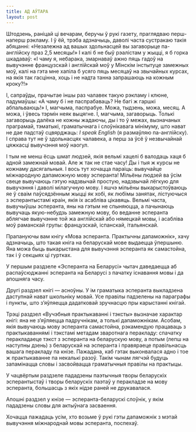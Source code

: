 ```yaml
---
title: АД АЎТАРА
layout: post
---
```



Штодзень, раніцай ці вечарам, беручы ў рукі газету, праглядваю
перш-наперш рэкламу. І ў ёй, трэба адзначыць, даволі часта
сустракаю такія абяцанні: «Незалежна ад вашых здольнасцей вы
загаворыце па-англійску праз 2,5 месяцы!» І калі б не быў
рэалістам у жыцці, я б горка шкадаваў: «І чаму я, небарака,
змарнаваў ажно пяць гадоў на вывучэнне французскай і англійскай
моў у Мінскім інстытуце замежных моў, калі на гэта мне хапіла б
усяго пяць месяцаў на звычайных курсах, на якія так гасцінна, хоць
і не надта танна запрашаюць на кожным кроку?!»

І, сапраўды, прачытае іншы раз чалавек такую рэкламу і клюне,
падумаўшы: «А чаму б і не паспрабаваць? Не багі ж гаршкі
абпальваюць!» І, магчыма, паспрабуе. Можа, тыдзень, можа, месяц.
А можа, і ўвесь тэрмін неяк выцягне. І, магчыма, загаворыць. Толькі
загаворыць далёка не кожны жадаючы, ды і то ў межах, вызначаных
праграмай, тэматыкі, граматычнага і слоўнікавага мінімуму, што
нават не дае падстаў сцвярджаць: *I speak English* (я размаўляю
па-англійску). І справа тут не ў здольнасцях чалавека, а перш за ўсё
ў незвычайнай цяжкасці вывучэння моў наогул.

І тым не менш ёсць шмат людзей, якія вельмі хацелі б валодаць хаця б
адной замежнай мовай. Але ж так не стае часу! Ды і тыя ж курсы не
кожнаму дасягальныя. І вось тут хочацца параіць: вывучайце
міжнародную дапаможную мову эсперанта! Мільёны людзей ва
ўсім свеце вывучаюць гэтую надзвычай простую, надзвычай лёгкую для
вывучэння і даволі мілагучную мову. І яшчэ мільёны выкарыстоўваюць яе
ў сваім паўсядзённым жыцці як хобі, як любімы занятак, лістуючыся з
эсперантыстамі краін, якія іх асабліва цікавяць. Вельмі часта,
вывучыўшы эсперанта, яны на гэтым не спыняюцца, а пачынаюць
вывучаць якую-небудзь замежную мову, бо веданне эсперанта
аблягчае вывучэнне той жа англійскай або нямецкай мовы, і
асабліва моў раманскай групы: французскай, іспанскай,
італьянскай.

Прапануючы вам кнігу «Мова эсперанта. Практычны дапаможнік», хачу
адзначыць, што такая кніга на беларускай мове выдаецца ўпершыню.
Яна можа быць выкарыстана для вывучэння эсперанта як самастойна, так
і ў секцыях ці гуртках.

У першым раздзеле «Эсперанта на Беларусі» чытач даведаецца аб
распаўсюджанні эсперанта на Беларусі з пачатку існавання мовы
і да апошняга часу.

Другі раздзел кнігі — асноўны. У ім граматыка эсперанта выкладзена
даступнай нават школьніку мовай. Усе правілы падзелены на
параграфы і пункты, што з’яўляецца дадатковай зручнасцю пры
карыстанні кнігай.

Трэці раздзел «Вучэбныя практыкаванні і тэксты» вызначае характар
кнігі: яна не з’яўляецца падручнікам, а толькі дапаможнікам.
Асобам, якія вывучаюць мову эсперанта самастойна, рэкамендую
працаваць з практыкаваннямі і тэкстамі метадам зваротнага
перакладу: спачатку перакладаеце тэкст з эсперанта на
беларускую мову, а потым (лепш на наступны дзень) з
беларускай на эсперанта і правяраеце правільнасць вашага
перакладу па кнізе. Пажадана, каб гэтак выконвалася адно і тое ж
практыкаванне па некалькі разоў. Такім чынам лягчэй будуць
запамінацца словы і засвойвацца граматычныя правілы на
практыцы.

У чацвёртым раздзеле пададзены паэтычныя творы беларускіх
эсперантыстаў і творы беларускіх паэтаў у перакладзе на
мову эсперанта, большасць з якіх нідзе раней не друкавалася.

Апошні раздзел у кнізе — эсперанта-беларускі слоўнік, у якім пададзены
словы для актыўнага засваення.

Хочацца пажадаць усім, хто возьме ў рукі гэты дапаможнік з мэтай
вывучэння міжнароднай мовы эсперанта, поспехаў.


